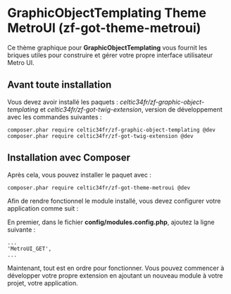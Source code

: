 # GraphicObjectTemplating Theme MetroUI (zf-got-theme-metroui)

Ce thème graphique pour **GraphicObjectTemplating** vous fournit les briques utiles pour construire et gérer votre propre interface utilisateur Metro UI.

## Avant toute installation ##

Vous devez avoir installé les paquets : *celtic34fr/zf-graphic-object-templating* et *celtic34fr/zf-got-twig-extension*, version de développement avec les commandes suivantes :

    composer.phar require celtic34fr/zf-graphic-object-templating @dev 
    composer.phar require celtic34fr/zf-got-twig-extension @dev 

## Installation avec Composer

Après cela, vous pouvez installer le paquet avec :

    composer.phar require celtic34fr/zf-got-theme-metroui @dev
    
Afin de rendre fonctionnel le module installé, vous devez configurer votre application comme suit :

En premier, dans le fichier **config/modules.config.php**, ajoutez la ligne suivante :

    ...
    'MetroUI_GET',
    ...

Maintenant, tout est en ordre pour fonctionner. Vous pouvez commencer à développer votre propre extension en ajoutant un nouveau module à votre projet, votre application.
